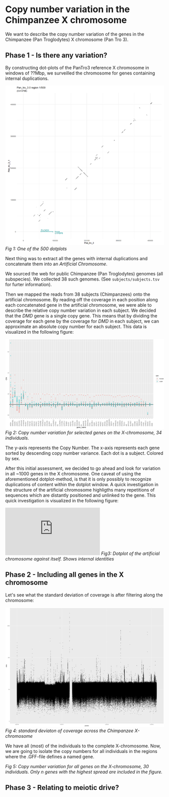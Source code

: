 # Copy number variation in the Chimpanzee X chromosome

We want to describe the copy number variation of the genes in the Chimpanzee (Pan Troglodytes) X chromosome (Pan Tro 3).

## Phase 1 - Is there any variation?

By constructing dot-plots of the PanTro3 reference X chromosome in windows of ??Mbp, we surveilled the chromosome for genes containing internal duplications.

![what](https://github.com/cmkobel/ChimpX/blob/master/01dotplot/1plots/window_1.png "example dotplot")
*Fig 1: One of the 500 dotplots*

Next thing was to extract all the genes with internal duplications and concatenate them into an *Artificial Chromosome*.

We sourced the web for public Chimpanzee (Pan Troglodytes) genomes (all subspecies). We collected 38 such genomes. (See `subjects/subjects.tsv` for furter information).

Then we mapped the reads from 38 subjects (Chimpanzees) onto the artificial chromosome. By reading off the coverage in each position along each concatenated gene in the artificial chromosome, we were able to describe the relative copy number variation in each subject. We decided that the *DMD* gene is a single copy gene. This means that by dividing the coverage for each gene by the coverage for *DMD* in each subject, we can approximate an absolute copy number for each subject. This data is visualized in the following figure:

![2](https://github.com/cmkobel/ChimpX/blob/master/visualization/chimpx_region_points.png "variation in selected genes")
*Fig 2: Copy number variation for selected genes on the X-chromosome, 34 individuals.*

The y-axis represents the Copy Number. The x-axis represents each gene sorted by descending copy number variance.  Each dot is a subject. Colored by sex.

After this initial assessment, we decided to go ahead and look for variation in all ~1000 genes in the X chromosome. One caveat of using the aforementioned dotplot-method, is that it is only possibly to recognize duplications of content within the dotplot window. A quick investigation in the structure of the artificial chromosome highligths many repetitions of sequences which are distantly positioned and unlinked to the gene. This quick investigation is visualized in the following figure:

![2](https://github.com/cmkobel/ChimpX/blob/master/visualization/ac3_dotplot_no69_debug.pdf "artificial chromosome internal structure")
*Fig3: Dotplot of the artificial chromosome against itself. Shows internal identities*

## Phase 2 - Including all genes in the X chromosome
Let's see what the standard deviation of coverage is after filtering along the chromosome:


![what](https://github.com/cmkobel/ChimpX/blob/master/visualization/sd_across_30.png?raw=true "standard deviaton of coverage across the Chimpanzee X-chromosome")
*Fig 4: standard deviaton of coverage across the Chimpanzee X-chromosome*

We have all (most) of the individuals to the complete X-chromosome. Now, we are going to isolate the copy numbers for all individuals in the regions where the .GFF-file defines a named gene.

*Fig 5: Copy number variation for all genes on the X-chromosome, 30 individuals. Only n genes with the highest spread are included in the figure.*



## Phase 3 - Relating to meiotic drive?
